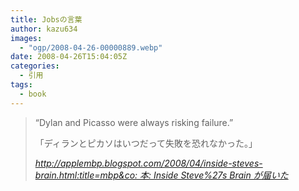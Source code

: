 ```yaml
---
title: Jobsの言葉
author: kazu634
images:
  - "ogp/2008-04-26-00000889.webp"
date: 2008-04-26T15:04:05Z
categories:
  - 引用
tags:
  - book
---
```

<div class="section">
<blockquote title="http" cite="http://applembp.blogspot.com/2008/04/inside-steves-brain.html">
<p>
      &#8220;Dylan and Picasso were always risking failure.&#8221;
</p>

<p>
      「ディランとピカソはいつだって失敗を恐れなかった。」
</p>

<p>
<cite><a href="http://applembp.blogspot.com/2008/04/inside-steves-brain.html" onclick="__gaTracker('send', 'event', 'outbound-article', 'http://applembp.blogspot.com/2008/04/inside-steves-brain.html', 'http://applembp.blogspot.com/2008/04/inside-steves-brain.html:title=mbp&#038;co: 本: Inside Steve%27s Brain が届いた');" target="_blank">http://applembp.blogspot.com/2008/04/inside-steves-brain.html:title=mbp&co: 本: Inside Steve%27s Brain が届いた</a></cite>
</p>
</blockquote>
</div>

